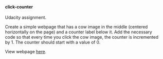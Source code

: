 #### click-counter

Udacity assignment.

Create a simple webpage that has a cow image in the middle (centered horizontally on the page) and a counter label below it. 
Add the necessary code so that every time you click the cow image, the counter is incremented by 1. 
The counter should start with a value of 0.

View webpage [here](http://webbdev.github.io/click-counter/).

